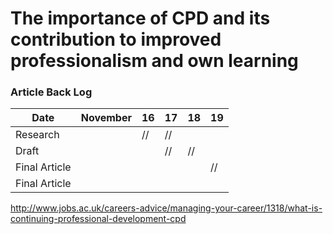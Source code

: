 # The importance of CPD and its contribution to improved professionalism and own learning

### Article Back Log

| Date        | November| 16 | 17 | 18 | 19 | 
|-------------|---------|----|----|----|----|
|Research     |         | // | // |    |    |    
|Draft        |         |    | // | // |    |   
|Final Article|         |    |    |    | // |
|Final Article                              |       


http://www.jobs.ac.uk/careers-advice/managing-your-career/1318/what-is-continuing-professional-development-cpd
